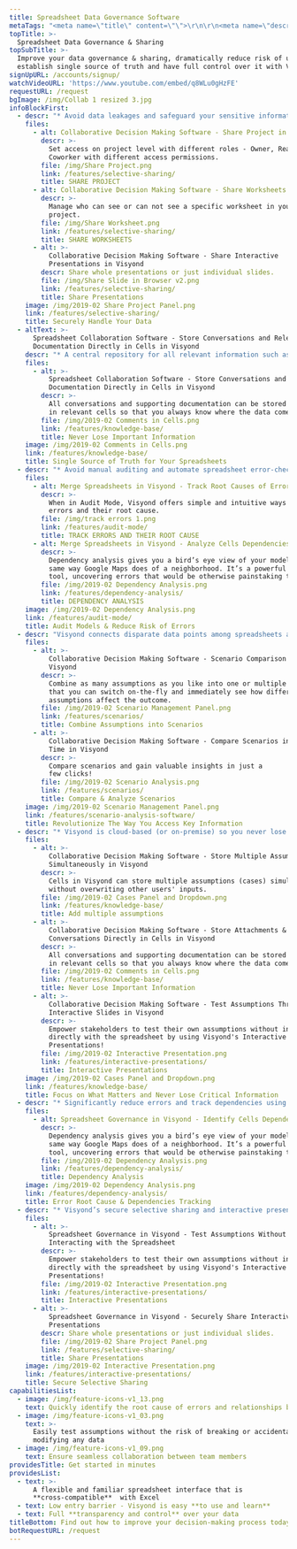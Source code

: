 ```yaml
---
title: Spreadsheet Data Governance Software
metaTags: "<meta name=\"title\" content=\"\">\r\n\r\n<meta name=\"description\" content=\"\">\r\n\r\n<meta name=\"keywords\" content=\"\">\r\n"
topTitle: >-
  Spreadsheet Data Governance & Sharing
topSubTitle: >-
  Improve your data governance & sharing, dramatically reduce risk of unauthorized access, 
  establish single source of truth and have full control over it with Visyond
signUpURL: /accounts/signup/
watchVideoURL: 'https://www.youtube.com/embed/q8WLu0gHzFE'
requestURL: /request
bgImage: /img/Collab 1 resized 3.jpg
infoBlockFirst:
  - descr: "* Avoid data leakages and safeguard your sensitive information with Visyond’s innovative selective sharing \r\n* Expose only what each collaborator should see or interact with - certain worksheets, reports or individual slides in presentations\r\n"
    files:
      - alt: Collaborative Decision Making Software - Share Project in Visyond
        descr: >-
          Set access on project level with different roles - Owner, Reader,
          Coworker with different access permissions.
        file: /img/Share Project.png
        link: /features/selective-sharing/
        title: SHARE PROJECT
      - alt: Collaborative Decision Making Software - Share Worksheets in Visyond
        descr: >-
          Manage who can see or can not see a specific worksheet in your
          project.
        file: /img/Share Worksheet.png
        link: /features/selective-sharing/
        title: SHARE WORKSHEETS
      - alt: >-
          Collaborative Decision Making Software - Share Interactive
          Presentations in Visyond
        descr: Share whole presentations or just individual slides.
        file: /img/Share Slide in Browser v2.png
        link: /features/selective-sharing/
        title: Share Presentations
    image: /img/2019-02 Share Project Panel.png
    link: /features/selective-sharing/
    title: Securely Handle Your Data
  - altText: >-
      Spreadsheet Collaboration Software - Store Conversations and Relevant
      Documentation Directly in Cells in Visyond
    descr: "* A central repository for all relevant information such as supporting files, discussions, comments and approval status\r\n* One unified spreadsheet - no need to worry about juggling multiple versions of the spreadsheet while tracking inputs from multiple stakeholders\r\n* Solve data chaos and establish a single source of truth with Visyond’s intuitive scenario management interface\r\n"
    files:
      - alt: >-
          Spreadsheet Collaboration Software - Store Conversations and Relevant
          Documentation Directly in Cells in Visyond
        descr: >-
          All conversations and supporting documentation can be stored directly
          in relevant cells so that you always know where the data comes from.
        file: /img/2019-02 Comments in Cells.png
        link: /features/knowledge-base/
        title: Never Lose Important Information
    image: /img/2019-02 Comments in Cells.png
    link: /features/knowledge-base/
    title: Single Source of Truth for Your Spreadsheets
  - descr: "* Avoid manual auditing and automate spreadsheet error-checking in a few clicks \r\n* Quickly identify root causes of errors\r\n* Visually navigate cell dependencies\r\n* Enjoy auto-formatting and human-readable formula names\r\n"
    files:
      - alt: Merge Spreadsheets in Visyond - Track Root Causes of Errors
        descr: >-
          When in Audit Mode, Visyond offers simple and intuitive ways to track
          errors and their root cause.
        file: /img/track errors 1.png
        link: /features/audit-mode/
        title: TRACK ERRORS AND THEIR ROOT CAUSE
      - alt: Merge Spreadsheets in Visyond - Analyze Cells Dependencies
        descr: >-
          Dependency analysis gives you a bird’s eye view of your model in the
          same way Google Maps does of a neighborhood. It’s a powerful auditing
          tool, uncovering errors that would be otherwise painstaking to catch.
        file: /img/2019-02 Dependency Analysis.png
        link: /features/dependency-analysis/
        title: DEPENDENCY ANALYSIS
    image: /img/2019-02 Dependency Analysis.png
    link: /features/audit-mode/
    title: Audit Models & Reduce Risk of Errors
  - descr: "Visyond connects disparate data points among spreadsheets and displays the information to support your decision making:\r\n\n* Secure confidential information to be viewed only by authorized users\r\n* Test assumptions in real time\r\n* Run analysis at an unprecedented speed and accuracy\r\n"
    files:
      - alt: >-
          Collaborative Decision Making Software - Scenario Comparison in
          Visyond
        descr: >-
          Combine as many assumptions as you like into one or multiple scenarios
          that you can switch on-the-fly and immediately see how different
          assumptions affect the outcome.
        file: /img/2019-02 Scenario Management Panel.png
        link: /features/scenarios/
        title: Combine Assumptions into Scenarios
      - alt: >-
          Collaborative Decision Making Software - Compare Scenarios in Real
          Time in Visyond
        descr: >-
          Compare scenarios and gain valuable insights in just a
          few clicks!
        file: /img/2019-02 Scenario Analysis.png
        link: /features/scenarios/
        title: Compare & Analyze Scenarios
    image: /img/2019-02 Scenario Management Panel.png
    link: /features/scenario-analysis-software/
    title: Revolutionize The Way You Access Key Information
  - descr: "* Visyond is cloud-based (or on-premise) so you never lose information \r\n* Manage and transfer team knowledge easily (no more spreadsheets kept on someone’s desktop)\r\n* Reduce dependency from the model creator by enabling collaborative analysis and stress testing through interactive presentations and calculators\r\n* Never break formulas or lose your teams’ work and track their input and changes\r\n"
    files:
      - alt: >-
          Collaborative Decision Making Software - Store Multiple Assumptions
          Simultaneously in Visyond
        descr: >-
          Cells in Visyond can store multiple assumptions (cases) simultaneously
          without overwriting other users' inputs.
        file: /img/2019-02 Cases Panel and Dropdown.png
        link: /features/knowledge-base/
        title: Add multiple assumptions
      - alt: >-
          Collaborative Decision Making Software - Store Attachments &
          Conversations Directly in Cells in Visyond
        descr: >-
          All conversations and supporting documentation can be stored directly
          in relevant cells so that you always know where the data comes from.
        file: /img/2019-02 Comments in Cells.png
        link: /features/knowledge-base/
        title: Never Lose Important Information
      - alt: >-
          Collaborative Decision Making Software - Test Assumptions Through
          Interactive Slides in Visyond
        descr: >-
          Empower stakeholders to test their own assumptions without interacting
          directly with the spreadsheet by using Visyond's Interactive
          Presentations!
        file: /img/2019-02 Interactive Presentation.png
        link: /features/interactive-presentations/
        title: Interactive Presentations
    image: /img/2019-02 Cases Panel and Dropdown.png
    link: /features/knowledge-base/
    title: Focus on What Matters and Never Lose Critical Information
  - descr: "* Significantly reduce errors and track dependencies using Visyond’s Intelligent Root Cause Analysis - saving you time and costly mistakes \r\n* You no longer need to go through dozens of cells and calculations manually to find what is causing errors - we will show you exactly where the problem is\r\n* Visyond’s Dependencies and Impact analysis will visualize how different cells are connected and impact one another in just a few clicks\r\n"
    files:
      - alt: Spreadsheet Governance in Visyond - Identify Cells Dependencies
        descr: >-
          Dependency analysis gives you a bird’s eye view of your model in the
          same way Google Maps does of a neighborhood. It’s a powerful auditing
          tool, uncovering errors that would be otherwise painstaking to catch.
        file: /img/2019-02 Dependency Analysis.png
        link: /features/dependency-analysis/
        title: Dependency Analysis
    image: /img/2019-02 Dependency Analysis.png
    link: /features/dependency-analysis/
    title: Error Root Cause & Dependencies Tracking    
  - descr: "* Visyond’s secure selective sharing and interactive presentations & calculators provide a safe, secure and controlled environment for testing assumptions\r\n* Safely test assumptions without compromising or changing the calculations and underlying logic of the model\r\n"
    files:
      - alt: >-
          Spreadsheet Governance in Visyond - Test Assumptions Without Directly
          Interacting with the Spreadsheet
        descr: >-
          Empower stakeholders to test their own assumptions without interacting
          directly with the spreadsheet by using Visyond's Interactive
          Presentations!
        file: /img/2019-02 Interactive Presentation.png
        link: /features/interactive-presentations/
        title: Interactive Presentations
      - alt: >-
          Spreadsheet Governance in Visyond - Securely Share Interactive
          Presentations
        descr: Share whole presentations or just individual slides.
        file: /img/2019-02 Share Project Panel.png
        link: /features/selective-sharing/
        title: Share Presentations
    image: /img/2019-02 Interactive Presentation.png
    link: /features/interactive-presentations/
    title: Secure Selective Sharing
capabilitiesList:
  - image: /img/feature-icons-v1_13.png
    text: Quickly identify the root cause of errors and relationships between cells
  - image: /img/feature-icons-v1_03.png
    text: >-
      Easily test assumptions without the risk of breaking or accidentally
      modifying any data
  - image: /img/feature-icons-v1_09.png
    text: Ensure seamless collaboration between team members
providesTitle: Get started in minutes
providesList:
  - text: >-
      A flexible and familiar spreadsheet interface that is
      **cross-compatible**  with Excel
  - text: Low entry barrier - Visyond is easy **to use and learn**
  - text: Full **transparency and control** over your data
titleBottom: Find out how to improve your decision-making process today
botRequestURL: /request
---
```

